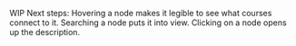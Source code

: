 WIP
Next steps:
Hovering a node makes it legible to see what courses connect to it.
Searching a node puts it into view.
Clicking on a node opens up the description.